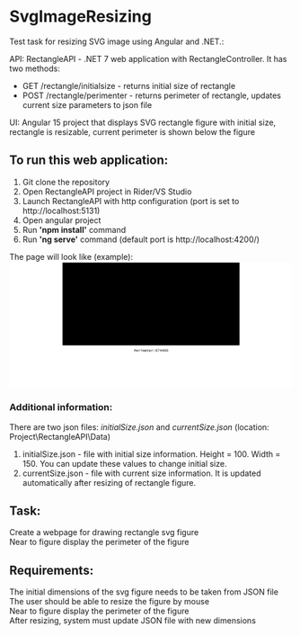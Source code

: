 # SvgImageResizing
Test task for resizing SVG image using Angular and .NET.:

API: RectangleAPI - .NET 7 web application with RectangleController. It has two methods:
- GET /rectangle/initialsize - returns initial size of rectangle
- POST /rectangle/perimenter - returns perimeter of rectangle, updates current size parameters to json file

UI: Angular 15 project that displays SVG rectangle figure with initial size, rectangle is resizable, current perimeter is shown below the figure

## To run this web application:
1. Git clone the repository
2. Open RectangleAPI project in Rider/VS Studio
3. Launch RectangleAPI with http configuration (port is set to http://localhost:5131)
4. Open angular project
5. Run **'npm install'** command
6. Run **'ng serve'** command (default port is http://localhost:4200/)

The page will look like (example):
![image](/assets/images/screenshot.png)

### Additional information:
There are two json files: *initialSize.json* and *currentSize.json* (location: Project\RectangleAPI\Data)
1. initialSize.json - file with initial size information. Height = 100. Width = 150. You can update these values to change initial size.
2. currentSize.json - file with current size information. It is updated automatically after resizing of rectangle figure.

## Task:
Create a webpage for drawing rectangle svg figure<br/>
Near to figure display the perimeter of the figure
## Requirements:
The initial dimensions of the svg figure needs to be taken from JSON file<br/>
The user should be able to resize the figure by mouse<br/>
Near to figure display the perimeter of the figure<br/>
After resizing, system must update JSON file with new dimensions